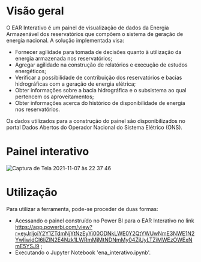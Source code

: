 # Visão geral

O EAR Interativo é um painel de visualização de dados da Energia Armazenável dos reservatórios que compõem o sistema de geração de energia nacional. A solução implementada visa:
- Fornecer agilidade para tomada de decisões quanto à utilização da energia armazenada nos reservatórios;
- Agregar agilidade na construção de relatórios e execução de estudos energéticos;
- Verificar a possibilidade de contribuição dos reservatórios e bacias hidrográficas com a geração de energia elétrica;
- Obter informações sobre a bacia hidrográfica e o subsistema ao qual pertencem os aproveitamentos;
- Obter informações acerca do histórico de disponibilidade de energia nos reservatórios.

Os dados utilizados para a construção do painel são disponibilizados no portal Dados Abertos do Operador Nacional do Sistema Elétrico (ONS).

# Painel interativo

![Captura de Tela 2021-11-07 às 22 37 46](https://user-images.githubusercontent.com/78424031/140671457-be4c2a37-0077-4ada-98a1-97f084672859.png)

# Utilização

Para utilizar a ferramenta, pode-se proceder de duas formas:
  - Acessando o painel construído no Power BI para o EAR Interativo no link https://app.powerbi.com/view?r=eyJrIjoiY2Y1ZTdmNjYtNzEyYi00ODNkLWE0Y2QtYWUwNmE3NWE1N2YwIiwidCI6IjZlN2E4Nzk1LWRmMjMtNDNmMy04ZjUyLTZiMWEzOWExNmE5YSJ9 ;
  - Executando o Jupyter Notebook 'ena_interativo.ipynb'.
